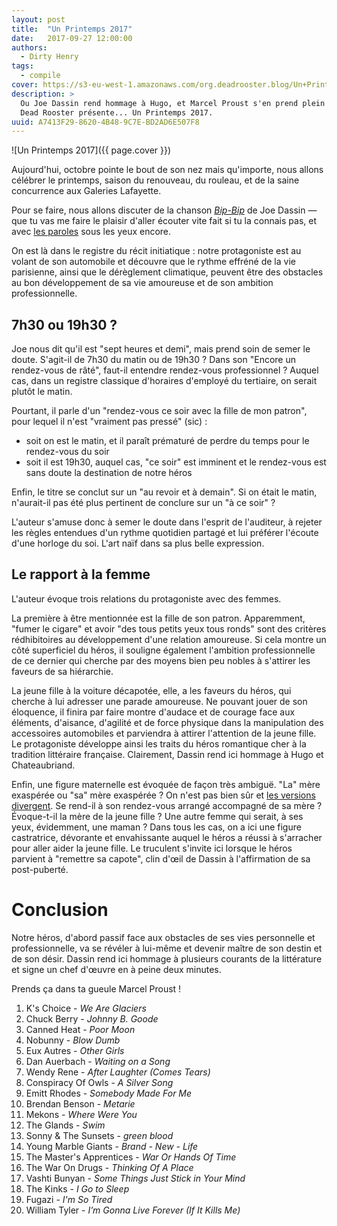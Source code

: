 ```yaml
---
layout: post
title:  "Un Printemps 2017"
date:   2017-09-27 12:00:00
authors:
  - Dirty Henry
tags:
  - compile
cover: https://s3-eu-west-1.amazonaws.com/org.deadrooster.blog/Un+Printemps+2017.jpg
description: >
  Ou Joe Dassin rend hommage à Hugo, et Marcel Proust s'en prend plein la gueule.
  Dead Rooster présente... Un Printemps 2017.
uuid: A7413F29-8620-4B48-9C7E-BD2AD6E507F8
---
```


![Un Printemps 2017]({{ page.cover }})

Aujourd'hui, octobre pointe le bout de son nez mais qu'importe, nous allons
célébrer le printemps, saison du renouveau, du rouleau, et de la saine
concurrence aux Galeries Lafayette.

Pour se faire, nous allons discuter de la chanson [*Bip-Bip*][bipbip] de Joe Dassin — que
tu vas me faire le plaisir d'aller écouter vite fait si tu la connais pas, et
avec [les paroles][lyrics-ma] sous les yeux encore.

On est là dans le registre du récit initiatique : notre protagoniste est au
volant de son automobile et découvre que le rythme effréné de la vie parisienne,
ainsi que le dérèglement climatique, peuvent être des obstacles au bon
développement de sa vie amoureuse et de son ambition professionnelle.

## 7h30 ou 19h30 ?

Joe nous dit qu'il est "sept heures et demi", mais prend soin de semer le doute.
S'agit-il de 7h30 du matin ou de 19h30 ? Dans son "Encore un rendez-vous de
râté", faut-il entendre rendez-vous professionnel ? Auquel cas, dans un registre
classique d'horaires d'employé du tertiaire, on serait plutôt le matin.

Pourtant, il parle d'un "rendez-vous ce soir avec la fille de mon patron", pour
lequel il n'est "vraiment pas pressé" (sic) :

* soit on est le matin, et il paraît prématuré de perdre du temps pour le
  rendez-vous du soir
* soit il est 19h30, auquel cas, "ce soir" est imminent et
  le rendez-vous est sans doute la destination de notre héros

Enfin, le titre se conclut sur un "au revoir et à demain". Si on était le matin,
n'aurait-il pas été plus pertinent de conclure sur un "à ce soir" ?

L'auteur s'amuse donc à semer le doute dans l'esprit de l'auditeur, à rejeter
les règles entendues d'un rythme quotidien partagé et lui préférer l'écoute
d'une horloge du soi. L'art naïf dans sa plus belle expression.

## Le rapport à la femme

L'auteur évoque trois relations du protagoniste avec des femmes.

La première à être mentionnée est la fille de son patron. Apparemment, "fumer le
cigare" et avoir "des tous petits yeux tous ronds" sont des critères
rédhibitoires au développement d'une relation amoureuse. Si cela montre un côté
superficiel du héros, il souligne également l'ambition professionnelle de ce
dernier qui cherche par des moyens bien peu nobles à s'attirer les faveurs de
sa hiérarchie.

La jeune fille à la voiture décapotée, elle, a les faveurs du héros, qui cherche à
lui adresser une parade amoureuse. Ne pouvant jouer de son éloquence, il finira
par faire montre d'audace et de courage face aux éléments, d'aisance, d'agilité
et de force physique dans la manipulation des accessoires automobiles et
parviendra à attirer l'attention de la jeune fille. Le protagoniste développe
ainsi les traits du héros romantique cher à la tradition littéraire française.
Clairement, Dassin rend ici hommage à Hugo et Chateaubriand.

Enfin, une figure maternelle est évoquée de façon très ambiguë. "La" mère
exaspérée ou "sa" mère exaspérée ? On n'est pas bien sûr et [les versions][lyrics-ma] [divergent][lyrics-la]. Se rend-il à son
rendez-vous arrangé accompagné de sa mère ? Évoque-t-il la mère de la jeune fille ? Une
autre femme qui serait, à ses yeux, évidemment, une maman ? Dans tous les cas,
on a ici une figure castratrice, dévorante et envahissante auquel le héros a
réussi à s'arracher pour aller aider la jeune fille. Le truculent s'invite ici
lorsque le héros parvient à "remettre sa capote", clin d'œil de Dassin à
l'affirmation de sa post-puberté.

# Conclusion

Notre héros, d'abord passif face aux obstacles de ses vies personnelle et
professionnelle, va se révéler à lui-même et devenir maître de son destin et de
son désir. Dassin rend ici hommage à plusieurs courants de la littérature et
signe un chef d'œuvre en à peine deux minutes.

Prends ça dans ta gueule Marcel Proust !

<div id='printemps-2017-playlist'
     class="dr-playlist"
     dr-spotify-id="2DhVzuXuNBehDVdfdeTtO5"
     dr-spotify-user="guiguilele">
</div>

1. K's Choice - *We Are Glaciers*
1. Chuck Berry - *Johnny B. Goode*
1. Canned Heat - *Poor Moon*
1. Nobunny - *Blow Dumb*
1. Eux Autres - *Other Girls*
1. Dan Auerbach - *Waiting on a Song*
1. Wendy Rene - *After Laughter (Comes Tears)*
1. Conspiracy Of Owls - *A Silver Song*
1. Emitt Rhodes - *Somebody Made For Me*
1. Brendan Benson - *Metarie*
1. Mekons - *Where Were You*
1. The Glands - *Swim*
1. Sonny & The Sunsets - *green blood*
1. Young Marble Giants - *Brand - New - Life*
1. The Master's Apprentices - *War Or Hands Of Time*
1. The War On Drugs - *Thinking Of A Place*
1. Vashti Bunyan - *Some Things Just Stick in Your Mind*
1. The Kinks - *I Go to Sleep*
1. Fugazi - *I'm So Tired*
1. William Tyler - *I’m Gonna Live Forever (If It Kills Me)*

[bipbip]: https://open.spotify.com/track/2HW2IhcFUXYkX8a3zm6io0
[lyrics-ma]: https://genius.com/Joe-dassin-bip-bip-lyrics
[lyrics-la]: https://www.paroles.net/joe-dassin/paroles-bip-bip
